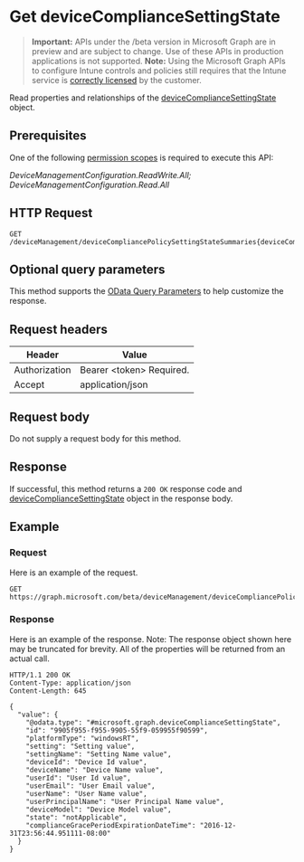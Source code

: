 ﻿# Get deviceComplianceSettingState

> **Important:** APIs under the /beta version in Microsoft Graph are in preview and are subject to change. Use of these APIs in production applications is not supported.
> **Note:** Using the Microsoft Graph APIs to configure Intune controls and policies still requires that the Intune service is [correctly licensed](https://go.microsoft.com/fwlink/?linkid=839381) by the customer.

Read properties and relationships of the [deviceComplianceSettingState](../resources/intune_deviceconfig_devicecompliancesettingstate.md) object.
## Prerequisites
One of the following [permission scopes](https://developer.microsoft.com/en-us/graph/docs/authorization/permission_scopes) is required to execute this API:

*DeviceManagementConfiguration.ReadWrite.All; DeviceManagementConfiguration.Read.All*
## HTTP Request
<!-- {
  "blockType": "ignored"
}
-->
```http
GET /deviceManagement/deviceCompliancePolicySettingStateSummaries{deviceCompliancePolicySettingStateSummaryId}/deviceComplianceSettingStates{deviceComplianceSettingStateId}
```

## Optional query parameters
This method supports the [OData Query Parameters](https://developer.microsoft.com/en-us/graph/docs/overview/query_parameters) to help customize the response.
## Request headers
|Header|Value|
|---|---|
|Authorization|Bearer &lt;token&gt; Required.|
|Accept|application/json|

## Request body
Do not supply a request body for this method.

## Response
If successful, this method returns a `200 OK` response code and [deviceComplianceSettingState](../resources/intune_deviceconfig_devicecompliancesettingstate.md) object in the response body.

## Example
### Request
Here is an example of the request.
```http
GET https://graph.microsoft.com/beta/deviceManagement/deviceCompliancePolicySettingStateSummaries{deviceCompliancePolicySettingStateSummaryId}/deviceComplianceSettingStates{deviceComplianceSettingStateId}
```

### Response
Here is an example of the response. Note: The response object shown here may be truncated for brevity. All of the properties will be returned from an actual call.
```http
HTTP/1.1 200 OK
Content-Type: application/json
Content-Length: 645

{
  "value": {
    "@odata.type": "#microsoft.graph.deviceComplianceSettingState",
    "id": "9905f955-f955-9905-55f9-059955f90599",
    "platformType": "windowsRT",
    "setting": "Setting value",
    "settingName": "Setting Name value",
    "deviceId": "Device Id value",
    "deviceName": "Device Name value",
    "userId": "User Id value",
    "userEmail": "User Email value",
    "userName": "User Name value",
    "userPrincipalName": "User Principal Name value",
    "deviceModel": "Device Model value",
    "state": "notApplicable",
    "complianceGracePeriodExpirationDateTime": "2016-12-31T23:56:44.951111-08:00"
  }
}
```



